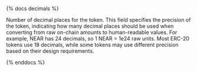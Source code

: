 {% docs decimals %}

Number of decimal places for the token. This field specifies the precision of the token, indicating how many decimal places should be used when converting from raw on-chain amounts to human-readable values. For example, NEAR has 24 decimals, so 1 NEAR = 1e24 raw units. Most ERC-20 tokens use 18 decimals, while some tokens may use different precision based on their design requirements.

{% enddocs %}
